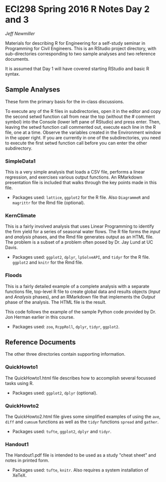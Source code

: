 # ECI298 Spring 2016 R Notes Day 2 and 3

*Jeff Newmiller*

Materials for describing R for Engineering for a self-study seminar in Programming for Civil Engineers. This is an RStudio project directory, with sub-directories corresponding to two sample analyses and two reference documents.

It is assumed that Day 1 will have covered starting RStudio and basic R syntax.

## Sample Analyses

These form the primary basis for the in-class discussions.

To execute any of the R files in subdirectories, open it in the editor and copy the second setwd function call from near the top (without the # comment symbol) into the Console (lower left pane of RStudio) and press enter. Then, leaving the setwd function call commented out, execute each line in the R file, one at a time. Observe the variables created in the Environment window in the upper right. If you are currently in one of the subdirectories, you need to execute the first setwd function call before you can enter the other subdirectory.

### SimpleData1

This is a very simple analysis that loads a CSV file, performs a linear regression, and exercises various output functions. An RMarkdown presentation file is included that walks through the key points made in this file.

* Packages used: `lattice`, `ggplot2` for the R file. Also `DiagrammeR` and `magrittr` for the Rmd file (optional).

### KernClimate

This is a fairly involved analysis that uses Linear Programming to identify the firm yield for a series of seasonal water flows. The R file forms the *input* and *analysis* phases, and the Rmd file generates output as an HTML file. The problem is a subset of a problem often posed by Dr. Jay Lund at UC Davis.

* Packages used: `ggplot2`, `dplyr`, `lpSolveAPI`, and `tidyr` for the R file. `ggplot2` and `knitr` for the Rmd file.

### Floods

This is a fairly detailed example of a complete analysis with a separate functions file, top-level R file to create global data and results objects (*Input* and *Analysis* phases), and an RMarkdown file that implements the *Output* phase of the analysis. The HTML file is the result.

This code follows the example of the sample Python code provided by Dr. Jon Herman earlier in this course.

* Packages used: `zoo`, `RcppRoll`, `dplyr`, `tidyr`, `ggplot2`.

## Reference Documents

The other three directories contain supporting information.

### QuickHowto1

The QuickHowto1.html file describes how to accomplish several focussed tasks using R.

* Packages used: `ggplot2`, `dplyr` (optional).

### QuickHowto2

The QuickHowto2.html file gives some simplified examples of using the `ave`, `diff` and `cumsum` functions as well as the `tidyr` functions `spread` and `gather`.

* Packages used: `tufte`, `ggplot2`, `dplyr` and `tidyr`.


### Handout1

The Handout1.pdf file is intended to be used as a study "cheat sheet" and notes in printed form.

* Packages used: `tufte`, `knitr`. Also requires a system installation of XeTeX.
